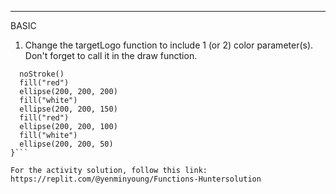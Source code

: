
---
BASIC
1. Change the targetLogo function to include 1 (or 2) color parameter(s).  Don't forget to call it in the draw function. 

```function targetLogo(){
  noStroke()
  fill("red")
  ellipse(200, 200, 200)
  fill("white")
  ellipse(200, 200, 150)
  fill("red")
  ellipse(200, 200, 100)
  fill("white")
  ellipse(200, 200, 50)
}```

For the activity solution, follow this link: https://replit.com/@yenminyoung/Functions-Huntersolution